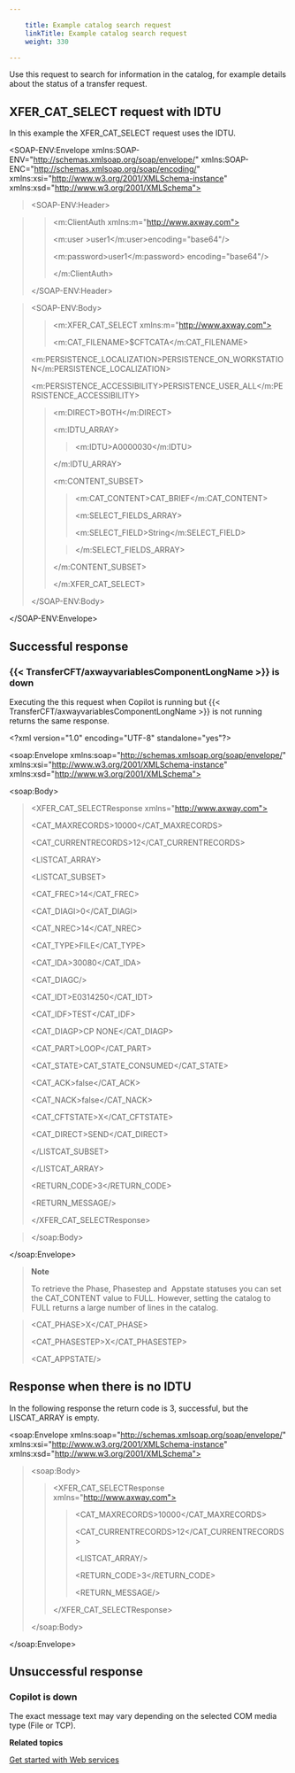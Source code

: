```yaml
---

    title: Example catalog search request
    linkTitle: Example catalog search request
    weight: 330

---
```

Use this request to search for information in the catalog, for example details about the status of a transfer request.

## XFER\_CAT\_SELECT request with IDTU

In this example the XFER\_CAT\_SELECT request uses the IDTU.

&lt;SOAP-ENV:Envelope xmlns:SOAP-ENV="http://schemas.xmlsoap.org/soap/envelope/" xmlns:SOAP-ENC="http://schemas.xmlsoap.org/soap/encoding/" xmlns:xsi="http://www.w3.org/2001/XMLSchema-instance" xmlns:xsd="http://www.w3.org/2001/XMLSchema">

> &lt;SOAP-ENV:Header>

> > &lt;m:ClientAuth xmlns:m="http://www.axway.com">
> >
> > &lt;m:user &gt;user1&lt;/m:user>encoding="base64"/>
> >
> > &lt;m:password>user1&lt;/m:password> encoding="base64"/>
> >
> > &lt;/m:ClientAuth>
>
> &lt;/SOAP-ENV:Header>

> &lt;SOAP-ENV:Body>
>
> > &lt;m:XFER\_CAT\_SELECT xmlns:m="http://www.axway.com">
> >
> > &lt;m:CAT\_FILENAME>$CFTCATA&lt;/m:CAT\_FILENAME>
>
> &lt;m:PERSISTENCE\_LOCALIZATION>PERSISTENCE\_ON\_WORKSTATION&lt;/m:PERSISTENCE\_LOCALIZATION>
>
> &lt;m:PERSISTENCE\_ACCESSIBILITY>PERSISTENCE\_USER\_ALL&lt;/m:PERSISTENCE\_ACCESSIBILITY>
>
> > &lt;m:DIRECT>BOTH&lt;/m:DIRECT>
> >
> > &lt;m:IDTU\_ARRAY>
> >
> > > &lt;m:IDTU>A0000030&lt;/m:IDTU>
> >
> > &lt;/m:IDTU\_ARRAY>
> >
> > &lt;m:CONTENT\_SUBSET>
> >
> > > &lt;m:CAT\_CONTENT>CAT\_BRIEF&lt;/m:CAT\_CONTENT>
> > >
> > > &lt;m:SELECT\_FIELDS\_ARRAY>
> > >
> > > &lt;m:SELECT\_FIELD>String&lt;/m:SELECT\_FIELD>
> >
> > > &lt;/m:SELECT\_FIELDS\_ARRAY>
> >
> > &lt;/m:CONTENT\_SUBSET>
> >
> > &lt;/m:XFER\_CAT\_SELECT>
>
> &lt;/SOAP-ENV:Body>

&lt;/SOAP-ENV:Envelope>

## Successful response

### {{< TransferCFT/axwayvariablesComponentLongName  >}} is down

Executing the this request when Copilot is running but {{< TransferCFT/axwayvariablesComponentLongName  >}} is not running returns the same response.

&lt;?xml version="1.0" encoding="UTF-8" standalone="yes"?>

&lt;soap:Envelope xmlns:soap="http://schemas.xmlsoap.org/soap/envelope/" xmlns:xsi="http://www.w3.org/2001/XMLSchema-instance" xmlns:xsd="http://www.w3.org/2001/XMLSchema">

&lt;soap:Body>

> &lt;XFER\_CAT\_SELECTResponse xmlns="http://www.axway.com">
>
> &lt;CAT\_MAXRECORDS>10000&lt;/CAT\_MAXRECORDS>
>
> &lt;CAT\_CURRENTRECORDS>12&lt;/CAT\_CURRENTRECORDS>
>
> &lt;LISTCAT\_ARRAY>
>
> &lt;LISTCAT\_SUBSET>
>
> &lt;CAT\_FREC>14&lt;/CAT\_FREC>
>
> &lt;CAT\_DIAGI>0&lt;/CAT\_DIAGI>
>
> &lt;CAT\_NREC>14&lt;/CAT\_NREC>
>
> &lt;CAT\_TYPE>FILE&lt;/CAT\_TYPE>
>
> &lt;CAT\_IDA>30080&lt;/CAT\_IDA>
>
> &lt;CAT\_DIAGC/>
>
> &lt;CAT\_IDT>E0314250&lt;/CAT\_IDT>
>
> &lt;CAT\_IDF>TEST&lt;/CAT\_IDF>
>
> &lt;CAT\_DIAGP>CP NONE&lt;/CAT\_DIAGP>
>
> &lt;CAT\_PART>LOOP&lt;/CAT\_PART>
>
> &lt;CAT\_STATE>CAT\_STATE\_CONSUMED&lt;/CAT\_STATE>
>
> &lt;CAT\_ACK>false&lt;/CAT\_ACK>
>
> &lt;CAT\_NACK>false&lt;/CAT\_NACK>
>
> &lt;CAT\_CFTSTATE>X&lt;/CAT\_CFTSTATE>
>
> &lt;CAT\_DIRECT>SEND&lt;/CAT\_DIRECT>
>
> &lt;/LISTCAT\_SUBSET>
>
> &lt;/LISTCAT\_ARRAY>
>
> &lt;RETURN\_CODE>3&lt;/RETURN\_CODE>
>
> &lt;RETURN\_MESSAGE/>
>
> &lt;/XFER\_CAT\_SELECTResponse>

> &lt;/soap:Body>

&lt;/soap:Envelope>

> **Note**
>
> To retrieve the Phase, Phasestep and  Appstate statuses you can set the CAT\_CONTENT value to FULL. However, setting the catalog to FULL returns a large number of lines in the catalog.

> &lt;CAT\_PHASE>X&lt;/CAT\_PHASE>
>
> &lt;CAT\_PHASESTEP>X&lt;/CAT\_PHASESTEP>
>
> &lt;CAT\_APPSTATE/>

## Response when there is no IDTU

In the following response the return code is 3, successful, but the LISCAT\_ARRAY is empty.

&lt;soap:Envelope xmlns:soap="http://schemas.xmlsoap.org/soap/envelope/" xmlns:xsi="http://www.w3.org/2001/XMLSchema-instance" xmlns:xsd="http://www.w3.org/2001/XMLSchema">

> &lt;soap:Body>
>
> > &lt;XFER\_CAT\_SELECTResponse xmlns="http://www.axway.com">
> >
> > > &lt;CAT\_MAXRECORDS>10000&lt;/CAT\_MAXRECORDS>
> > >
> > > &lt;CAT\_CURRENTRECORDS>12&lt;/CAT\_CURRENTRECORDS>
> > >
> > > &lt;LISTCAT\_ARRAY/>
> > >
> > > &lt;RETURN\_CODE>3&lt;/RETURN\_CODE>
> > >
> > > &lt;RETURN\_MESSAGE/>
> >
> > &lt;/XFER\_CAT\_SELECTResponse>
>
> &lt;/soap:Body>

&lt;/soap:Envelope>

## Unsuccessful response

### Copilot is down

The exact message text may vary depending on the selected COM media type (File or TCP).

****Related topics****

[Get started with Web services](../get_started_web_services)
